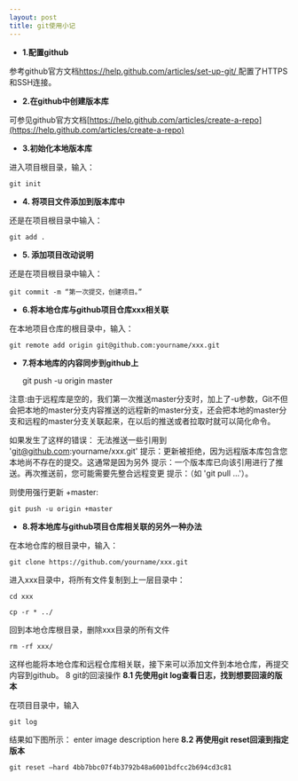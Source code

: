 ```yaml
---
layout: post
title: git使用小记
---
```

	
- **1.配置github**

参考github官方文档[https://help.github.com/articles/set-up-git/ ](https://help.github.com/articles/set-up-git/) 配置了HTTPS和SSH连接。

- **2.在github中创建版本库**

可参见github官方文档[https://help.github.com/articles/create-a-repo](https://help.github.com/articles/create-a-repo)

- **3.初始化本地版本库**

进入项目根目录，输入：

    git init

- **4. 将项目文件添加到版本库中**

还是在项目根目录中输入：

    git add .

- **5. 添加项目改动说明**

还是在项目根目录中输入：

    git commit -m “第一次提交，创建项目。”

- **6.将本地仓库与github项目仓库xxx相关联**

在本地项目仓库的根目录中，输入：

    git remote add origin git@github.com:yourname/xxx.git

- **7.将本地库的内容同步到github上**

    git push -u origin master

注意:由于远程库是空的，我们第一次推送master分支时，加上了-u参数，Git不但会把本地的master分支内容推送的远程新的master分支，还会把本地的master分支和远程的master分支关联起来，在以后的推送或者拉取时就可以简化命令。

如果发生了这样的错误： 无法推送一些引用到 'git@github.com:yourname/xxx.git'
提示：更新被拒绝，因为远程版本库包含您本地尚不存在的提交。这通常是因为另外
提示：一个版本库已向该引用进行了推送。再次推送前，您可能需要先整合远程变更
提示：（如 'git pull ...'）。

则使用强行更新 +master:

    git push -u origin +master

- **8.将本地库与github项目仓库相关联的另外一种办法**

在本地仓库的根目录中，输入：

    git clone https://github.com/yourname/xxx.git

进入xxx目录中，将所有文件复制到上一层目录中：

    cd xxx

    cp -r * ../

回到本地仓库根目录，删除xxx目录的所有文件

    rm -rf xxx/

这样也能将本地仓库和远程仓库相关联，接下来可以添加文件到本地仓库，再提交内容到github。
8 git的回滚操作
 **8.1 先使用git log查看日志，找到想要回滚的版本**

在项目目录中，输入

    git log

结果如下图所示：
enter image description here
  **8.2 再使用git reset回滚到指定版本**

    git reset –hard 4bb7bbc07f4b3792b48a6001bdfcc2b694cd3c81
